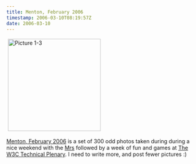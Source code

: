 ```yaml
---
title: Menton, February 2006
timestamp: 2006-03-10T08:19:57Z
date: 2006-03-10
---
```


<a href="http://www.flickr.com/photos/psd/sets/72057594072218284/"><img src="http://blog.whatfettle.com/Picture%201-3.png" height="241" width="242" border="0" hspace="4" vspace="4" alt="Picture 1-3" /></a>
<p><a href="http://www.flickr.com/photos/psd/sets/72057594072218284/">Menton, February 2006</a> is a set of 300 odd photos taken during during a nice weekend with the <a href="http://www.flickr.com/photos/Eljay">Mrs</a> followed by a week of fun and games at <a href="http://www.w3.org/2005/12/allgroupoverview.html">The W3C Technical Plenary</a>. I need to write more, and post fewer pictures :)</p>

